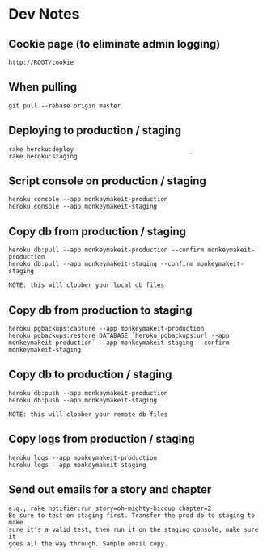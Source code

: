 # Dev Notes

## Cookie page (to eliminate admin logging)

    http://ROOT/cookie

## When pulling

    git pull --rebase origin master

## Deploying to production / staging

    rake heroku:deploy
    rake heroku:staging                               `

## Script console on production / staging

    heroku console --app monkeymakeit-production
    heroku console --app monkeymakeit-staging

## Copy db from production / staging

    heroku db:pull --app monkeymakeit-production --confirm monkeymakeit-production
    heroku db:pull --app monkeymakeit-staging --confirm monkeymakeit-staging

    NOTE: this will clobber your local db files

## Copy db from production to staging

    heroku pgbackups:capture --app monkeymakeit-production
    heroku pgbackups:restore DATABASE `heroku pgbackups:url --app monkeymakeit-production` --app monkeymakeit-staging --confirm monkeymakeit-staging

## Copy db to production / staging

    heroku db:push --app monkeymakeit-production
    heroku db:push --app monkeymakeit-staging

    NOTE: this will clobber your remote db files

## Copy logs from production / staging

    heroku logs --app monkeymakeit-production
    heroku logs --app monkeymakeit-staging

## Send out emails for a story and chapter

    e.g., rake notifier:run story=oh-mighty-hiccup chapter=2
    Be sure to test on staging first. Transfer the prod db to staging to make
    sure it's a valid test, then run it on the staging console, make sure it
    goes all the way through. Sample email copy.
